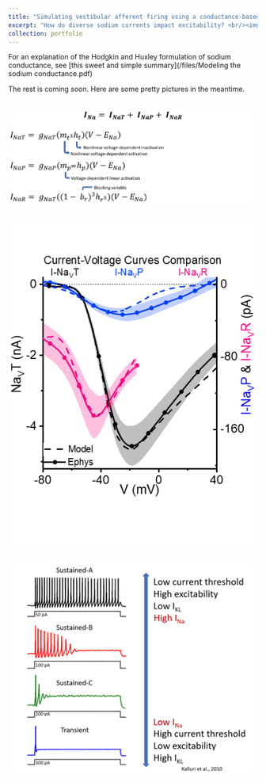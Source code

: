 ```yaml
---
title: "Simulating vestibular afferent firing using a conductance-based model"
excerpt: "How do diverse sodium currents impact excitability? <br/><img src='/images/HHmodel.png'>"
collection: portfolio
---
```


For an explanation of the Hodgkin and Huxley formulation of sodium conductance, see [this sweet and simple summary](/files/Modeling the sodium conductance.pdf)

The rest is coming soon. Here are some pretty pictures in the meantime.

<br/><img src='/images/modelings eqs.png'>

<br/><img src='/images/Manuscript_fig_1D.png'>

<br/><img src='/images/Model spiking.png'>

